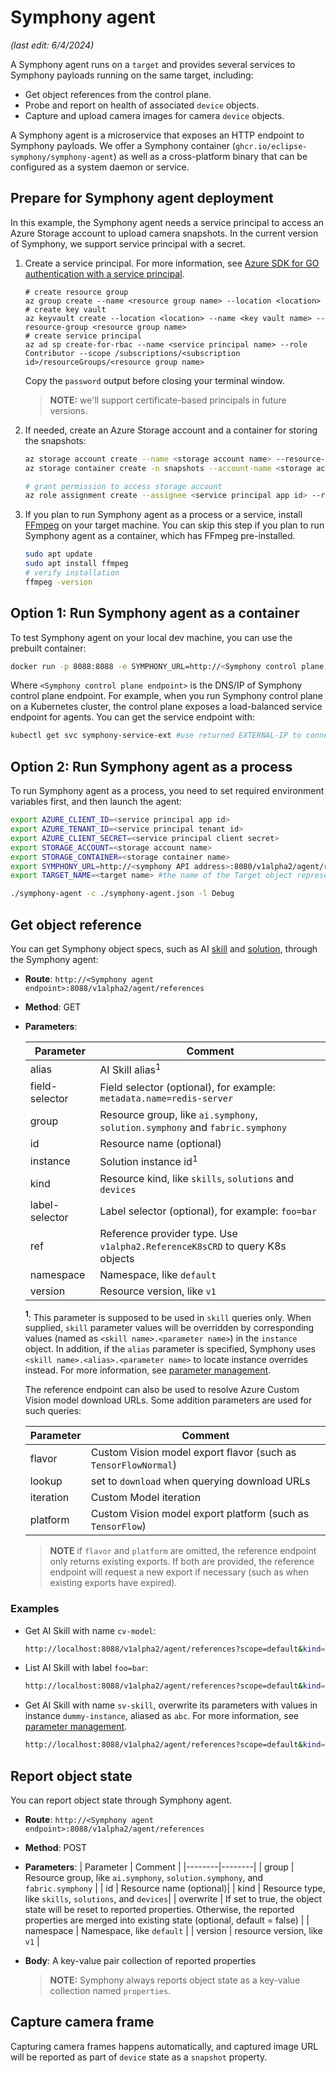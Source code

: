 # Symphony agent

_(last edit: 6/4/2024)_

A Symphony agent runs on a `target` and provides several services to Symphony payloads running on the same target, including:

* Get object references from the control plane.
* Probe and report on health of associated `device` objects.
* Capture and upload camera images for camera `device` objects.

A Symphony agent is a microservice that exposes an HTTP endpoint to Symphony payloads. We offer a Symphony container (`ghcr.io/eclipse-symphony/symphony-agent`) as well as a cross-platform binary that can be configured as a system daemon or service.

## Prepare for Symphony agent deployment

In this example, the Symphony agent needs a service principal to access an Azure Storage account to upload camera snapshots. In the current version of Symphony, we support service principal with a secret.

1. Create a service principal. For more information, see [Azure SDK for GO authentication with a service principal](https://learn.microsoft.com/azure/developer/go/azure-sdk-authentication-service-principal?tabs=azure-cli).

    ```azurecli
    # create resource group
    az group create --name <resource group name> --location <location> 
    # create key vault
    az keyvault create --location <location> --name <key vault name> --resource-group <resource group name>
    # create service principal
    az ad sp create-for-rbac --name <service principal name> --role Contributor --scope /subscriptions/<subscription id>/resourceGroups/<resource group name>
    ```

    Copy the `password` output before closing your terminal window.

    > **NOTE:** we'll support certificate-based principals in future versions.

2. If needed, create an Azure Storage account and a container for storing the snapshots:

   ```bash
   az storage account create --name <storage account name> --resource-group <resource group name> --location <location> --sku Standard_LRS
   az storage container create -n snapshots --account-name <storage account name>

   # grant permission to access storage account
   az role assignment create --assignee <service principal app id> --role "Storage Blob Data Owner" --scope /subscriptions/<subscription id>/resourceGroups/<resource group name>/providers/Microsoft.Storage/storageAccounts/<storage account name>
   ```

3. If you plan to run Symphony agent as a process or a service, install [FFmpeg](https://ffmpeg.org/) on your target machine. You can skip this step if you plan to run Symphony agent as a container, which has FFmpeg pre-installed.

   ```bash
   sudo apt update
   sudo apt install ffmpeg
   # verify installation
   ffmpeg -version
   ```

## Option 1: Run Symphony agent as a container

To test Symphony agent on your local dev machine, you can use the prebuilt container:

```bash
docker run -p 8088:8088 -e SYMPHONY_URL=http://<Symphony control plane endpoint>:8080/v1alpha2/agent/references -e AZURE_CLIENT_ID=<service principal app id> -e AZURE_TENANT_ID=<service principal tenant id> -e AZURE_CLIENT_SECRET=<service principal client secret> -e STORAGE_ACCOUNT=<storage account name> -e STORAGE_CONTAINER=<storage container name> -e TARGET_NAME=<target name> eclipse-symphony/symphony-agent:0.1.26
```

Where `<Symphony control plane endpoint>` is the DNS/IP of Symphony control plane endpoint. For example, when you run Symphony control plane on a Kubernetes cluster, the control plane exposes a load-balanced service endpoint for agents. You can get the service endpoint with:

```bash
kubectl get svc symphony-service-ext #use returned EXTERNAL-IP to connect
```

## Option 2: Run Symphony agent as a process

To run Symphony agent as a process, you need to set required environment variables first, and then launch the agent:

```bash
export AZURE_CLIENT_ID=<service principal app id>
export AZURE_TENANT_ID=<service principal tenant id>
export AZURE_CLIENT_SECRET=<service principal client secret>
export STORAGE_ACCOUNT=<storage account name>
export STORAGE_CONTAINER=<storage container name>
export SYMPHONY_URL=http://<symphony API address>:8080/v1alpha2/agent/references # point to your local Symphony API endpoint, or the public Symphony API service endpoint on K8s
export TARGET_NAME=<target name> #the name of the Target object representing the current compute device

./symphony-agent -c ./symphony-agent.json -l Debug
```

## Get object reference

You can get Symphony object specs, such as AI [skill](../concepts/unified-object-model/ai-skill.md) and [solution](../concepts/unified-object-model/solution.md), through the Symphony agent:

* **Route**: `http://<Symphony agent endpoint>:8088/v1alpha2/agent/references`
* **Method**: GET
* **Parameters**:

  | Parameter | Comment |
  |--------|--------|
  | alias | AI Skill alias<sup>1</sup>|
  | field-selector | Field selector (optional), for example: `metadata.name=redis-server`|
  | group | Resource group, like `ai.symphony`, `solution.symphony` and `fabric.symphony`|
  | id | Resource name (optional)|
  | instance | Solution instance id<sup>1</sup>|
  | kind | Resource kind, like `skills`, `solutions` and `devices`|
  | label-selector | Label selector (optional), for example: `foo=bar`|
  | ref | Reference provider type. Use `v1alpha2.ReferenceK8sCRD` to query K8s objects |
  | namespace | Namespace, like `default`|
  | version | Resource version, like `v1`|

  **<sup>1</sup>**: This parameter is supposed to be used in `skill` queries only. When supplied, `skill` parameter values will be overridden by corresponding values (named as `<skill name>.<parameter name>`) in the `instance` object. In addition, if the `alias` parameter is specified, Symphony uses `<skill name>.<alias>.<parameter name>` to locate instance overrides instead. For more information, see [parameter management](../ai-management/parameter-management.md).

  The reference endpoint can also be used to resolve Azure Custom Vision model download URLs. Some addition parameters are used for such queries:

  | Parameter | Comment |
  |--------|--------|
  | flavor | Custom Vision model export flavor (such as `TensorFlowNormal`)|
  | lookup |set to `download` when querying download URLs|
  | iteration | Custom Model iteration |
  | platform| Custom Vision model export platform (such as `TensorFlow`)|

  > **NOTE** if `flavor` and `platform` are omitted, the reference endpoint only returns existing exports. If both are provided, the reference endpoint will request a new export if necessary (such as when existing exports have expired).

### Examples

* Get AI Skill with name `cv-model`:

  ```bash
  http://localhost:8088/v1alpha2/agent/references?scope=default&kind=skills&version=v1&group=ai.symphony&id=cv-model&&ref=v1alpha2.ReferenceK8sCRD
  ```

* List AI Skill with label `foo=bar`:

  ```bash
  http://localhost:8088/v1alpha2/agent/references?scope=default&kind=skills&version=v1&group=ai.symphony&label-selector=foo=bar&&ref=v1alpha2.ReferenceK8sCRD
  ```

* Get AI Skill with name `sv-skill`, overwrite its parameters with values in instance `dummy-instance`, aliased as `abc`. For more information, see [parameter management](../ai-management/parameter-management.md).

  ```bash
  http://localhost:8088/v1alpha2/agent/references?scope=default&kind=skills&version=v1&group=ai.symphony&id=cv-skill&ref=v1alpha2.ReferenceK8sCRD&instance=dummy-instance&alias=abc
  ```

## Report object state

You can report object state through Symphony agent.

* **Route**: `http://<Symphony agent endpoint>:8088/v1alpha2/agent/references`
* **Method**: POST
* **Parameters**:
  | Parameter | Comment |
  |--------|--------|
  | group | Resource group, like `ai.symphony`, `solution.symphony`, and `fabric.symphony` |
  | id | Resource name (optional)|
  | kind | Resource type, like `skills`, `solutions`, and `devices`|
  | overwrite | If set to true, the object state will be reset to reported properties. Otherwise, the reported properties are merged into existing state (optional, default = false) |
  | namespace | Namespace, like `default` |
  | version | resource version, like `v1` |

* **Body**: A key-value pair collection of reported properties

  >**NOTE:** Symphony always reports object state as a key-value collection named `properties`.

## Capture camera frame

Capturing camera frames happens automatically, and captured image URL will be reported as part of `device` state as a `snapshot` property.
